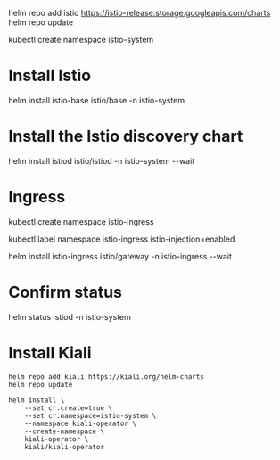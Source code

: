 helm repo add istio https://istio-release.storage.googleapis.com/charts
helm repo update

kubectl create namespace istio-system

# Install Istio
helm install istio-base istio/base -n istio-system

# Install the Istio discovery chart
helm install istiod istio/istiod -n istio-system --wait

# Ingress
kubectl create namespace istio-ingress

kubectl label namespace istio-ingress istio-injection=enabled

helm install istio-ingress istio/gateway -n istio-ingress --wait

# Confirm status
helm status istiod -n istio-system

# Install Kiali

```
helm repo add kiali https://kiali.org/helm-charts
helm repo update

```

```
helm install \
    --set cr.create=true \
    --set cr.namespace=istio-system \
    --namespace kiali-operator \
    --create-namespace \
    kiali-operator \
    kiali/kiali-operator
```